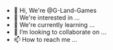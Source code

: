 - 👋 Hi, We're @G-Land-Games
- 👀 We're interested in ...
- 🌱 We're currently learning ...
- 💞️ I’m looking to collaborate on ...
- 📫 How to reach me ...

<!---
G-Land-Games/G-Land-Games is a ✨ special ✨ repository because its `README.md` (this file) appears on your GitHub profile.
You can click the Preview link to take a look at your changes.
--->
